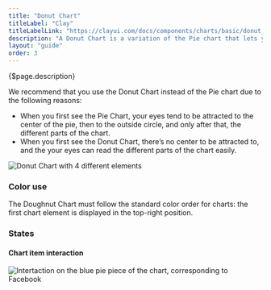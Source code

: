 ```yaml
---
title: "Donut Chart"
titleLabel: "Clay"
titleLabelLink: "https://clayui.com/docs/components/charts/basic/donut_chart.html"
description: "A Donut Chart is a variation of the Pie chart that lets you divide data by numerical proportions of a total value."
layout: "guide"
order: 3
---
```


<div class="page-description">{$page.description}</div>

We recommend that you use the Donut Chart instead of the Pie chart due to the following reasons:
* When you first see the Pie Chart, your eyes tend to be attracted to the center of the pie, then to the outside circle, and only after that, the different parts of the chart.
* When you first see the Donut Chart, there’s no center to be attracted to, and the your eyes can read the different parts of the chart easily.

![Donut Chart with 4 different elements](../../../images/ChartDoughnut.png)

### Color use

The Doughnut Chart must follow the standard color order for charts: the first chart element is displayed in the top-right position.

### States

#### Chart item interaction
![Intertaction on the blue pie piece of the chart, corresponding to Facebook](../../../images/ChartDoughnutItemSel.png)


